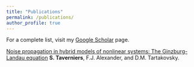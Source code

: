 ```yaml
---
title: "Publications"
permalink: /publications/
author_profile: true
---
```


For a complete list, visit my [Google Scholar](https://scholar.google.com/citations?user=evd0C28AAAAJ&hl=en) page.

[Noise propagation in hybrid models of nonlinear systems: The Ginzburg-Landau equation](https://doi.org/10.1016/j.jcp.2014.01.015)
<b>S. Taverniers</b>, F.J. Alexander, and D.M. Tartakovsky.
